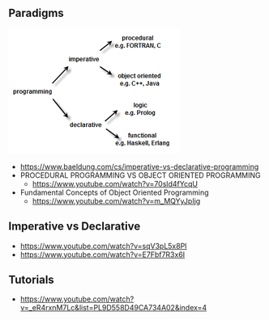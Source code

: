 
## Paradigms
![](functional-programming-taxonomy.png)

- https://www.baeldung.com/cs/imperative-vs-declarative-programming
- PROCEDURAL PROGRAMMING VS OBJECT ORIENTED PROGRAMMING
    - https://www.youtube.com/watch?v=70sld4fYcqU
- Fundamental Concepts of Object Oriented Programming
    - https://www.youtube.com/watch?v=m_MQYyJpIjg 


## Imperative vs Declarative
- https://www.youtube.com/watch?v=sqV3pL5x8PI
- https://www.youtube.com/watch?v=E7Fbf7R3x6I

## Tutorials
- https://www.youtube.com/watch?v=_eR4rxnM7Lc&list=PL9D558D49CA734A02&index=4
